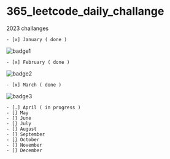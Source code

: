 # 365_leetcode_daily_challange


2023 challanges

    - [x] January ( done )


![badge1](https://leetcode.com/static/images/badges/2023/gif/2023-01.gif)


    - [x] February ( done )
    
![badge2](https://leetcode.com/static/images/badges/2023/gif/2023-02.gif)


    - [x] March ( done ) 
    
![badge3](https://leetcode.com/static/images/badges/2023/gif/2023-03.gif)
    

    - [.] April ( in progress ) 
    - [] May
    - [] June 
    - [] July
    - [] August 
    - [] September 
    - [] October
    - [] November
    - [] December
